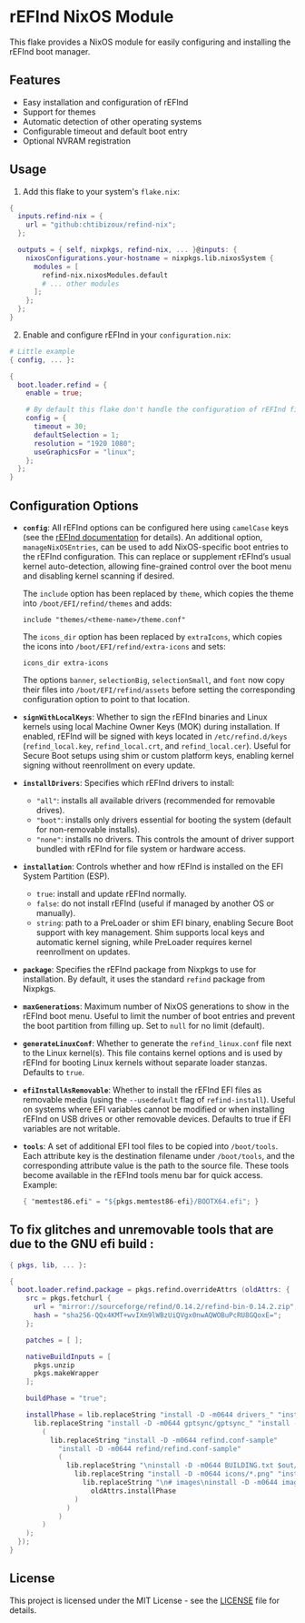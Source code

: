 # rEFInd NixOS Module

This flake provides a NixOS module for easily configuring and installing the rEFInd boot manager.

## Features

- Easy installation and configuration of rEFInd
- Support for themes
- Automatic detection of other operating systems
- Configurable timeout and default boot entry
- Optional NVRAM registration

## Usage

1. Add this flake to your system's `flake.nix`:

```nix
{
  inputs.refind-nix = {
    url = "github:chtibizoux/refind-nix";
  };

  outputs = { self, nixpkgs, refind-nix, ... }@inputs: {
    nixosConfigurations.your-hostname = nixpkgs.lib.nixosSystem {
      modules = [
        refind-nix.nixosModules.default
        # ... other modules
      ];
    };
  };
}
```

2. Enable and configure rEFInd in your `configuration.nix`:

```nix
# Little example
{ config, ... }:

{
  boot.loader.refind = {
    enable = true;

    # By default this flake don't handle the configuration of rEFInd file `refind.conf` unless you set `config` option.
    config = {
      timeout = 30;
      defaultSelection = 1;
      resolution = "1920 1080";
      useGraphicsFor = "linux";
    };
  };
}
```

## Configuration Options

- **`config`**:
  All rEFInd options can be configured here using `camelCase` keys (see the [rEFInd documentation](https://www.rodsbooks.com/refind/configfile.html) for details).
  An additional option, `manageNixOSEntries`, can be used to add NixOS-specific boot entries to the rEFInd configuration. This can replace or supplement rEFInd’s usual kernel auto-detection, allowing fine-grained control over the boot menu and disabling kernel scanning if desired.

  The `include` option has been replaced by `theme`, which copies the theme into `/boot/EFI/refind/themes` and adds:

  ```
  include "themes/<theme-name>/theme.conf"
  ```

  The `icons_dir` option has been replaced by `extraIcons`, which copies the icons into `/boot/EFI/refind/extra-icons` and sets:

  ```
  icons_dir extra-icons
  ```

  The options `banner`, `selectionBig`, `selectionSmall`, and `font` now copy their files into `/boot/EFI/refind/assets` before setting the corresponding configuration option to point to that location.

- **`signWithLocalKeys`**:
  Whether to sign the rEFInd binaries and Linux kernels using local Machine Owner Keys (MOK) during installation.
  If enabled, rEFInd will be signed with keys located in `/etc/refind.d/keys` (`refind_local.key`, `refind_local.crt`, and `refind_local.cer`).
  Useful for Secure Boot setups using shim or custom platform keys, enabling kernel signing without reenrollment on every update.

- **`installDrivers`**:
  Specifies which rEFInd drivers to install:

  - `"all"`: installs all available drivers (recommended for removable drives).
  - `"boot"`: installs only drivers essential for booting the system (default for non-removable installs).
  - `"none"`: installs no drivers.
    This controls the amount of driver support bundled with rEFInd for file system or hardware access.

- **`installation`**:
  Controls whether and how rEFInd is installed on the EFI System Partition (ESP).

  - `true`: install and update rEFInd normally.
  - `false`: do not install rEFInd (useful if managed by another OS or manually).
  - `string`: path to a PreLoader or shim EFI binary, enabling Secure Boot support with key management.
    Shim supports local keys and automatic kernel signing, while PreLoader requires kernel reenrollment on updates.

- **`package`**:
  Specifies the rEFInd package from Nixpkgs to use for installation. By default, it uses the standard `refind` package from Nixpkgs.

- **`maxGenerations`**:
  Maximum number of NixOS generations to show in the rEFInd boot menu.
  Useful to limit the number of boot entries and prevent the boot partition from filling up.
  Set to `null` for no limit (default).

- **`generateLinuxConf`**:
  Whether to generate the `refind_linux.conf` file next to the Linux kernel(s).
  This file contains kernel options and is used by rEFInd for booting Linux kernels without separate loader stanzas.
  Defaults to `true`.

- **`efiInstallAsRemovable`**:
  Whether to install the rEFInd EFI files as removable media (using the `--usedefault` flag of `refind-install`).
  Useful on systems where EFI variables cannot be modified or when installing rEFInd on USB drives or other removable devices.
  Defaults to true if EFI variables are not writable.

* **`tools`**:
  A set of additional EFI tool files to be copied into `/boot/tools`.
  Each attribute key is the destination filename under `/boot/tools`, and the corresponding attribute value is the path to the source file.
  These tools become available in the rEFInd tools menu bar for quick access.
  Example:

  ```nix
  { "memtest86.efi" = "${pkgs.memtest86-efi}/BOOTX64.efi"; }
  ```

## To fix glitches and unremovable tools that are due to the GNU efi build :

```nix
{ pkgs, lib, ... }:

{
  boot.loader.refind.package = pkgs.refind.overrideAttrs (oldAttrs: {
    src = pkgs.fetchurl {
      url = "mirror://sourceforge/refind/0.14.2/refind-bin-0.14.2.zip";
      hash = "sha256-QQx4KMT+wvIXm9lWBzUiQVgx0nwAQWOBuPcRU8GQoxE=";
    };

    patches = [ ];

    nativeBuildInputs = [
      pkgs.unzip
      pkgs.makeWrapper
    ];

    buildPhase = "true";

    installPhase = lib.replaceString "install -D -m0644 drivers_" "install -D -m0644 refind/drivers_" (
      lib.replaceString "install -D -m0644 gptsync/gptsync_" "install -D -m0644 refind/tools_x64/gptsync_"
        (
          lib.replaceString "install -D -m0644 refind.conf-sample"
            "install -D -m0644 refind/refind.conf-sample"
            (
              lib.replaceString "\ninstall -D -m0644 BUILDING.txt $out/share/refind/docs/BUILDING.txt" "" (
                lib.replaceString "install -D -m0644 icons/*.png" "install -D -m0644 refind/icons/*.png" (
                  lib.replaceString "\n# images\ninstall -D -m0644 images/*.{png,bmp} $out/share/refind/images/\n" ""
                    oldAttrs.installPhase
                )
              )
            )
        )
    );
  });
}
```

## License

This project is licensed under the MIT License - see the [LICENSE](LICENSE) file for details.
